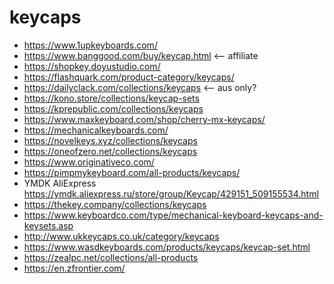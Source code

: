 # keycaps

- https://www.1upkeyboards.com/
- https://www.banggood.com/buy/keycap.html <-- affiliate
- https://shopkey.doyustudio.com/
- https://flashquark.com/product-category/keycaps/
- https://dailyclack.com/collections/keycaps <-- aus only?
- https://kono.store/collections/keycap-sets
- https://kprepublic.com/collections/keycaps
- https://www.maxkeyboard.com/shop/cherry-mx-keycaps/
- https://mechanicalkeyboards.com/
- https://novelkeys.xyz/collections/keycaps
- https://oneofzero.net/collections/keycaps
- https://www.originativeco.com/
- https://pimpmykeyboard.com/all-products/keycaps/
- YMDK AliExpress https://ymdk.aliexpress.ru/store/group/Keycap/429151_509155534.html
- https://thekey.company/collections/keycaps
- https://www.keyboardco.com/type/mechanical-keyboard-keycaps-and-keysets.asp
- http://www.ukkeycaps.co.uk/category/keycaps
- https://www.wasdkeyboards.com/products/keycaps/keycap-set.html
- https://zealpc.net/collections/all-products
- https://en.zfrontier.com/
